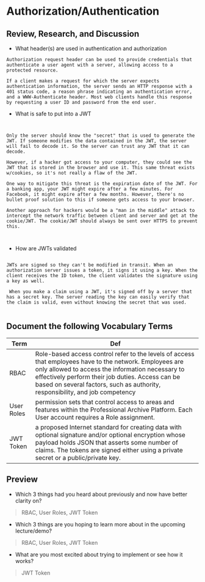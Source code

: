 
# Authorization/Authentication


## Review, Research, and Discussion

- What header(s) are used in authentication and authorization

```
Authorization request header can be used to provide credentials that authenticate a user agent with a server, allowing access to a protected resource.

If a client makes a request for which the server expects authentication information, the server sends an HTTP response with a 401 status code, a reason phrase indicating an authentication error, and a WWW-Authenticate header. Most web clients handle this response by requesting a user ID and password from the end user.

```

- What is safe to put into a JWT

```


Only the server should know the "secret" that is used to generate the JWT. If someone modifies the data contained in the JWT, the server will fail to decode it. So the server can trust any JWT that it can decode.

However, if a hacker got access to your computer, they could see the JWT that is stored in the browser and use it. This same threat exists w/cookies, so it's not really a flaw of the JWT.

One way to mitigate this threat is the expiration date of the JWT. For a banking app, your JWT might expire after a few minutes. For Facebook, it might expire after a few months. However, there's no bullet proof solution to this if someone gets access to your browser.

Another approach for hackers would be a "man in the middle" attack to intercept the network traffic between client and server and get at the cookie/JWT. The cookie/JWT should always be sent over HTTPS to prevent this.



```


- How are JWTs validated

```

JWTs are signed so they can't be modified in transit. When an authorization server issues a token, it signs it using a key. When the client receives the ID token, the client validates the signature using a key as well.

 When you make a claim using a JWT, it's signed off by a server that has a secret key. The server reading the key can easily verify that the claim is valid, even without knowing the secret that was used.


```



## Document the following Vocabulary Terms

**Term** | **Def**
------------ | -------------
 RBAC | Role-based access control  refer to the levels of access that employees have to the network. Employees are only allowed to access the information necessary to effectively perform their job duties. Access can be based on several factors, such as authority, responsibility, and job competency
 User Roles |  permission sets that control access to areas and features within the Professional Archive Platform. Each User account requires a Role assignment.
 JWT Token | a proposed Internet standard for creating data with optional signature and/or optional encryption whose payload holds JSON that asserts some number of claims. The tokens are signed either using a private secret or a public/private key.


## Preview


- Which 3 things had you heard about previously and now have better clarity on?
> RBAC, User Roles, JWT Token
- Which 3 things are you hoping to learn more about in the upcoming lecture/demo?
> RBAC, User Roles, JWT Token
- What are you most excited about trying to implement or see how it works?
> JWT Token


